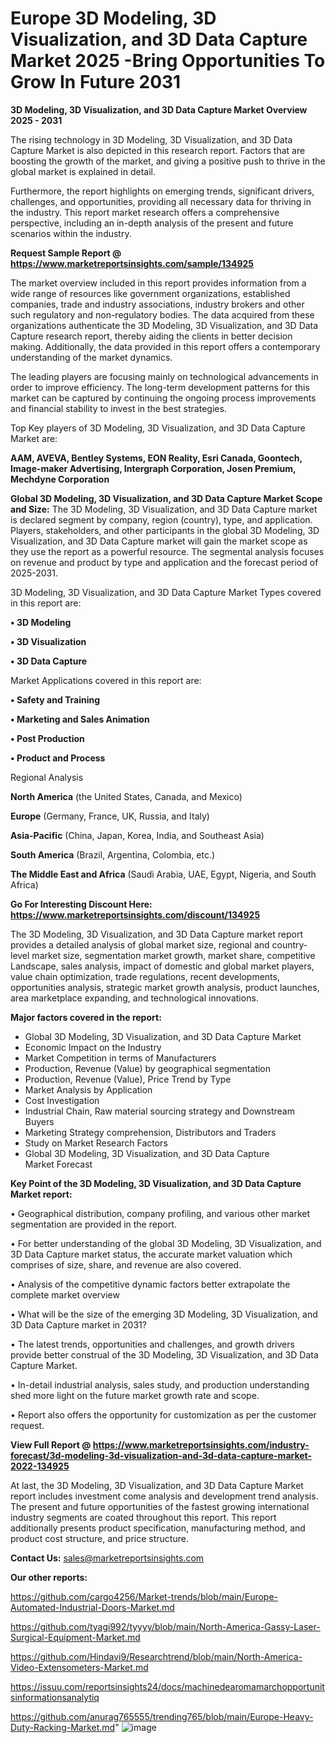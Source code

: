 # Europe 3D Modeling, 3D Visualization, and 3D Data Capture Market 2025 -Bring Opportunities To Grow In Future 2031

<Strong> 3D Modeling, 3D Visualization, and 3D Data Capture Market Overview 2025 - 2031</strong>

The rising technology in 3D Modeling, 3D Visualization, and 3D Data Capture Market is also depicted in this research report. Factors that are boosting the growth of the market, and giving a positive push to thrive in the global market is explained in detail.

Furthermore, the report highlights on emerging trends, significant drivers, challenges, and opportunities, providing all necessary data for thriving in the industry. This report market research offers a comprehensive perspective, including an in-depth analysis of the present and future scenarios within the industry.

<strong>Request Sample Report @ <a href=https://www.marketreportsinsights.com/sample/134925>https://www.marketreportsinsights.com/sample/134925</a></strong>

The market overview included in this report provides information from a wide range of resources like government organizations, established companies, trade and industry associations, industry brokers and other such regulatory and non-regulatory bodies. The data acquired from these organizations authenticate the 3D Modeling, 3D Visualization, and 3D Data Capture research report, thereby aiding the clients in better decision making. Additionally, the data provided in this report offers a contemporary understanding of the market dynamics.

The leading players are focusing mainly on technological advancements in order to improve efficiency. The long-term development patterns for this market can be captured by continuing the ongoing process improvements and financial stability to invest in the best strategies.

Top Key players of 3D Modeling, 3D Visualization, and 3D Data Capture Market are:

<strong>AAM, AVEVA, Bentley Systems, EON Reality, Esri Canada, Goontech, Image-maker Advertising, Intergraph Corporation, Josen Premium, Mechdyne Corporation</strong>

<strong><b>Global 3D Modeling, 3D Visualization, and 3D Data Capture Market Scope and Size:</b></strong>
The 3D Modeling, 3D Visualization, and 3D Data Capture market is declared segment by company, region (country), type, and application. Players, stakeholders, and other participants in the global 3D Modeling, 3D Visualization, and 3D Data Capture market will gain the market scope as they use the report as a powerful resource. The segmental analysis focuses on revenue and product by type and application and the forecast period of 2025-2031.

3D Modeling, 3D Visualization, and 3D Data Capture Market Types covered in this report are:

<strong>• 3D Modeling

• 3D Visualization

• 3D Data Capture</strong>

Market Applications covered in this report are:

<strong>• Safety and Training

• Marketing and Sales Animation

• Post Production

• Product and Process</strong> 

Regional Analysis

<strong>North America</strong> (the United States, Canada, and Mexico)

<strong>Europe</strong> (Germany, France, UK, Russia, and Italy)

<strong>Asia-Pacific</strong> (China, Japan, Korea, India, and Southeast Asia)

<strong>South America</strong> (Brazil, Argentina, Colombia, etc.)

<strong>The Middle East and Africa</strong> (Saudi Arabia, UAE, Egypt, Nigeria, and South Africa)

<strong>Go For Interesting Discount Here: <a href=https://www.marketreportsinsights.com/discount/134925>https://www.marketreportsinsights.com/discount/134925</a></strong>

The 3D Modeling, 3D Visualization, and 3D Data Capture market report provides a detailed analysis of global market size, regional and country-level market size, segmentation market growth, market share, competitive Landscape, sales analysis, impact of domestic and global market players, value chain optimization, trade regulations, recent developments, opportunities analysis, strategic market growth analysis, product launches, area marketplace expanding, and technological innovations.

<strong><b>Major factors covered in the report:</b></strong>
<ul>
  <li>Global 3D Modeling, 3D Visualization, and 3D Data Capture Market </li>
  <li>Economic Impact on the Industry</li>
  <li>Market Competition in terms of Manufacturers</li>
  <li>Production, Revenue (Value) by geographical segmentation</li>
  <li>Production, Revenue (Value), Price Trend by Type</li>
  <li>Market Analysis by Application</li>
  <li>Cost Investigation</li>
  <li>Industrial Chain, Raw material sourcing strategy and Downstream Buyers</li>
  <li>Marketing Strategy comprehension, Distributors and Traders</li>
  <li>Study on Market Research Factors</li>
  <li>Global 3D Modeling, 3D Visualization, and 3D Data Capture Market Forecast</li>
</ul>

<strong><b>Key Point of the 3D Modeling, 3D Visualization, and 3D Data Capture Market report:</b></strong>

• Geographical distribution, company profiling, and various other market segmentation are provided in the report.

• For better understanding of the global 3D Modeling, 3D Visualization, and 3D Data Capture market status, the accurate market valuation which comprises of size, share, and revenue are also covered.

• Analysis of the competitive dynamic factors better extrapolate the complete market overview

• What will be the size of the emerging 3D Modeling, 3D Visualization, and 3D Data Capture market in 2031?

• The latest trends, opportunities and challenges, and growth drivers provide better construal of the 3D Modeling, 3D Visualization, and 3D Data Capture Market.

• In-detail industrial analysis, sales study, and production understanding shed more light on the future market growth rate and scope.

• Report also offers the opportunity for customization as per the customer request.

<strong><b>View Full Report @ <a href=https://www.marketreportsinsights.com/industry-forecast/3d-modeling-3d-visualization-and-3d-data-capture-market-2022-134925>https://www.marketreportsinsights.com/industry-forecast/3d-modeling-3d-visualization-and-3d-data-capture-market-2022-134925</a></b></strong>


At last, the 3D Modeling, 3D Visualization, and 3D Data Capture Market report includes investment come analysis and development trend analysis. The present and future opportunities of the fastest growing international industry segments are coated throughout this report. This report additionally presents product specification, manufacturing method, and product cost structure, and price structure.

<strong>Contact Us:</strong>
sales@marketreportsinsights.com

<strong>Our other reports:</strong>

<a href=https://github.com/cargo4256/Market-trends/blob/main/Europe-Automated-Industrial-Doors-Market.md>https://github.com/cargo4256/Market-trends/blob/main/Europe-Automated-Industrial-Doors-Market.md</a>

<a href=https://github.com/tyagi992/tyyyy/blob/main/North-America-Gassy-Laser-Surgical-Equipment-Market.md>https://github.com/tyagi992/tyyyy/blob/main/North-America-Gassy-Laser-Surgical-Equipment-Market.md</a>

<a href=https://github.com/Hindavi9/Researchtrend/blob/main/North-America-Video-Extensometers-Market.md>https://github.com/Hindavi9/Researchtrend/blob/main/North-America-Video-Extensometers-Market.md</a>

<a href=https://issuu.com/reportsinsights24/docs/machinedearomamarchopportunitsinformationsanalytiq>https://issuu.com/reportsinsights24/docs/machinedearomamarchopportunitsinformationsanalytiq</a>

<a href=https://github.com/anurag765555/trending765/blob/main/Europe-Heavy-Duty-Racking-Market.md>https://github.com/anurag765555/trending765/blob/main/Europe-Heavy-Duty-Racking-Market.md</a>"
![image](https://github.com/user-attachments/assets/4776eb26-1c2d-4dce-9d3c-0fbaf4375cbe)
